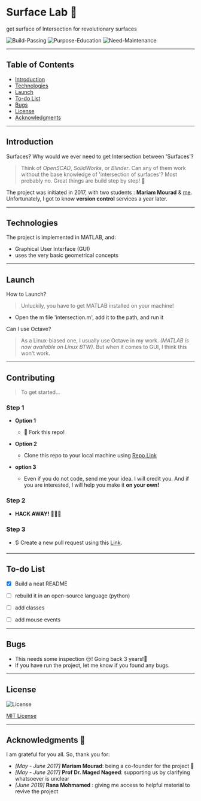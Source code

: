 # Surface Lab 💎


get surface of Intersection for revolutionary surfaces

![Build-Passing][1] ![Purpose-Education][2] ![Need-Maintenance][3]

[1]: https://img.shields.io/:Build-Passing-whiteGreen.svg?style=round-square
[2]: https://img.shields.io/:Purpose-Education-yellow.svg?style=round-square
[3]: https://img.shields.io/:Need-Maintenance-red.svg?style=round-square

[4]: https://img.shields.io/:Processess-Everywhere-brown.svg?style=round-square


---

## Table of Contents
* [Introduction][10]
* [Technologies][11]
* [Launch][12]
* [To-do List][13]
* [Bugs][14]
* [License][15]
* [Acknowledgments][15]

[10]: https://img.shields.io/:Build-Passing-whiteGreen.svg?style=round-square
[11]: https://img.shields.io/:Totally-Creamy-yellow.svg?style=round-square
[12]: https://img.shields.io/:Linux-Lover-red.svg?style=round-square
[13]: https://img.shields.io/:Processess-Everywhere-brown.svg?style=round-square
[14]: https://img.shields.io/:Processess-Everywhere-brown.svg?style=round-square
[15]: https://img.shields.io/:Processess-Everywhere-brown.svg?style=round-square
---

## Introduction
Surfaces? Why would we ever need to get Intersection between 'Surfaces'?

> Think of *OpenSCAD*, *SolidWorks*, or *Blinder*. Can any of them work without the base knowledge of 'intersection of surfaces'? Most probably no.
Great things are build step by step! 💪

The project was initiated in 2017, with two students : **Mariam Mourad** & [me][22]. Unfortunately, I got to know **version control** services a year later.

[22]:http://github.com/hagar-usama 'Hagar Usama'

---
## Technologies

The project is implemented in MATLAB, and:
* Graphical User Interface (GUI)
* uses the very basic geometrical concepts
---

## Launch

 How to Launch?
> Unluckily, you have to get MATLAB installed on your machine!

* Open the m file 'intersection.m', add it to the path, and run it


 Can I use Octave?
 > As a Linux-biased one, I usually use Octave in my work. *(MATLAB is now available on Linux BTW)*. But when it comes to GUI, I think this won't work.



---
## Contributing
> To get started...

### Step 1

- **Option 1**
    - 🍴 Fork this repo!

- **Option 2**
    - Clone this repo to your local machine using [Repo Link][23]


  [23]: https://github.com/Hagar-Usama/Intersection-between-surfaces 'Surface Intersection'

- **option 3**
  - Even if you do not code, send me your idea. I will credit you. And if you are interested, I will help you make it **on your own!**

### Step 2

- **HACK AWAY!** 🔨🔨🔨

### Step 3

- 🔃 Create a new pull request using this [Link]().

<!--  <a   ></a> -->
---
## To-do List
* [x] Build a neat README
* [ ] rebuild it in an open-source language (python)
* [ ] add classes
* [ ] add mouse events


---
## Bugs
* This needs some inspection 😒! Going back 3 years!🙆
* If you have run the project, let me know if you found any bugs.

---
## License
![License](http://img.shields.io/:License-MIT-blue.svg?style=round-square)

[MIT License](https://opensource.org/licenses/MIT "MIT")

---
## Acknowledgments 🙏
I am grateful for you all. So, thank you for:
* _[May - June 2017]_  **Mariam Mourad**: being a co-founder for the project 🙈
* _[May - June 2017]_ **Prof Dr. Maged Nageed**: supporting us by clarifying whatsoever is unclear
* _[June 2019]_ **Rana Mohmamed** : giving me access to helpful material to revive the project
